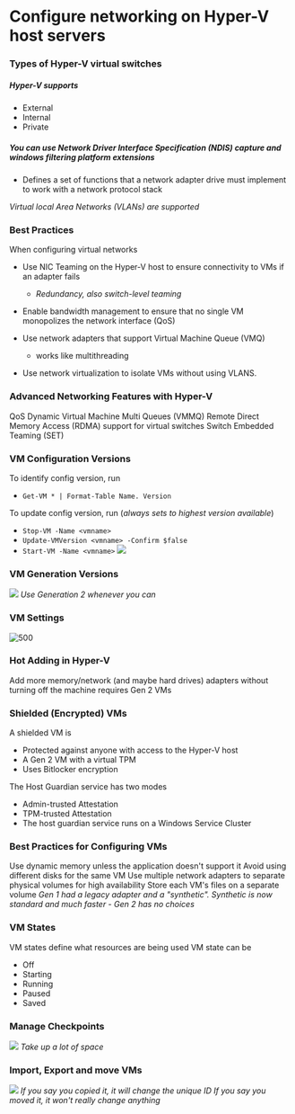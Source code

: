 # Configure networking on Hyper-V host servers
### Types of Hyper-V virtual switches
##### Hyper-V supports
- External
- Internal
- Private
##### You can use *Network Driver Interface Specification (NDIS)* capture and windows filtering platform extensions
- Defines a set of functions that a network adapter drive must implement to work with a network protocol stack

*Virtual local Area Networks (VLANs) are supported*
### Best Practices
When configuring virtual networks
- Use NIC Teaming on the Hyper-V host to ensure connectivity to VMs if an adapter fails
	- *Redundancy, also switch-level teaming*

- Enable bandwidth management to ensure that no single VM monopolizes the network interface (QoS)
- Use network adapters that support Virtual Machine Queue (VMQ)
	- works like multithreading

- Use network virtualization to isolate VMs without using VLANS.
### Advanced Networking Features with Hyper-V
QoS
Dynamic Virtual Machine Multi Queues (VMMQ)
Remote Direct Memory Access (RDMA) support for virtual switches
Switch Embedded Teaming (SET)
### VM Configuration Versions
To identify config version, run
- `Get-VM * | Format-Table Name. Version`

To update config version, run (*always sets to highest version available*)
- `Stop-VM -Name <vmname>`
- `Update-VMVersion <vmname> -Confirm $false`
- `Start-VM -Name <vmname>`
![](Pasted%20image%2020240215132806.png)
### VM Generation Versions
![](Pasted%20image%2020240215132617.png)
*Use Generation 2 whenever you can*
### VM Settings
![500](Pasted%20image%2020240215132827.png)
### Hot Adding in Hyper-V
Add more memory/network (and maybe hard drives) adapters without turning off the machine
requires Gen 2 VMs
### Shielded (Encrypted) VMs
A shielded VM is
- Protected against anyone with access to the Hyper-V host
- A Gen 2 VM with a virtual TPM
- Uses Bitlocker encryption

The Host Guardian service has two modes
- Admin-trusted Attestation
- TPM-trusted Attestation
- The host guardian service runs on a Windows Service Cluster
### Best Practices for Configuring VMs
Use dynamic memory unless the application doesn't support it
Avoid using different disks for the same VM
Use multiple network adapters to separate physical volumes for high availability
Store each VM's files on a separate volume
*Gen 1 had a legacy adapter and a "synthetic". Synthetic is now standard and much faster - Gen 2 has no choices*
### VM States
VM states define what resources are being used
VM state can be
- Off
- Starting
- Running
- Paused
- Saved
### Manage Checkpoints
![](Pasted%20image%2020240215135127.png)
*Take up a lot of space*
### Import, Export and move VMs
![](Pasted%20image%2020240215135233.png)
*If you say you copied it, it will change the unique ID*
*If you say you moved it, it won't really change anything*